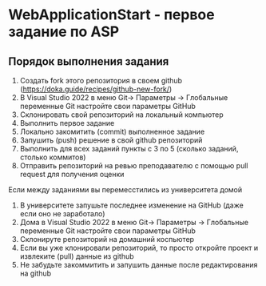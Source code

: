 # WebApplicationStart - первое задание по ASP

## Порядок выполнения задания
1. Создать fork этого репозитория в своем github (https://doka.guide/recipes/github-new-fork/)
2. В Visual Studio 2022 в меню Git-> Параметры -> Глобальные переменные Git настройте свои параметры GitHub
3. Склонировать свой репозиторий на локальный компьютер
4. Выполнить первое задание
5. Локально закомитить (commit) выполненное задание
6. Запушить (push) решение в свой github репозиторий
7. Выполнить для всех заданий пункты с 3 по 5 (сколько заданий, столько коммитов)
8. Отправить репозиторий на ревью преподавателю с помощью pull request для получения оценки

Если между заданиями вы перемеcстились из университета домой
1. В университете запушьте последнее изменение на GitHub (даже если оно не заработало)
2. Дома в Visual Studio 2022 в меню Git-> Параметры -> Глобальные переменные Git настройте свои параметры GitHub
3. Склонируте репозиторий на домашний коспьютер
4. Если вы уже клонировали репозиторий, то просто откройте проект и извлеките (pull) данные из github
5. Не забудьте закоммитить и запушить данные после редактирования на github
